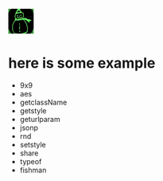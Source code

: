 ![img](https://github.com/studendzhoujun/jun/blob/master/static/img/txx.png)
# here is some example

- 9x9
- aes
- getclassName
- getstyle
- geturlparam
- jsonp
- rnd
- setstyle
- share
- typeof
- fishman
